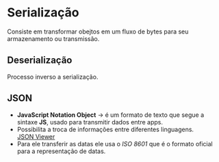 # Serialização
Consiste em transformar obejtos em um fluxo de bytes para seu armazenamento ou transmissão.
## Deserialização
Processo inverso a serialização.

## JSON
* **JavaScript Notation Object** -> é um formato de texto que segue a sintaxe **JS**, usado para transmitir dados entre apps.
* Possibilita a troca de informações entre diferentes linguagens.  
[JSON Viewer](https://www.codebeautift.org)
* Para ele transferir as datas ele usa o *ISO 8601* que é o formato oficial para a representação de datas.
